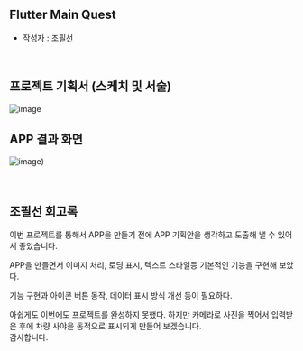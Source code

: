 ## Flutter Main Quest
- 작성자 : 조필선
<br>

## 프로젝트 기획서 (스케치 및 서술)
![image](https://github.com/CHOPHILSUN/ChoPhilSun-All-Quest/assets/144193133/40ac7d2b-3367-429e-8e6a-f5cc8244727a)
<br>
    
## APP 결과 화면
![image](https://github.com/CHOPHILSUN/ChoPhilSun-All-Quest/assets/144193133/79a44e79-c2a4-45ce-b0c5-5d954814cc9e))
<br><br><br>

## 조필선 회고록

이번 프로젝트를 통해서 APP을 만들기 전에 APP 기획안을 생각하고 도출해 낼 수 있어서 좋았습니다.  

APP을 만들면서 이미지 처리, 로딩 표시, 텍스트 스타일등 기본적인 기능을 구현해 보았다.  

기능 구현과 아이콘 버튼 동작, 데이터 표시 방식 개선 등이 필요하다.  

아쉽게도 이번에도 프로젝트를 완성하지 못했다. 하지만 카메라로 사진을 찍어서 입력받은 후에 차량 사야을 동적으로 표시되게 만들어 보겠습니다.  
감사합니다.
    
